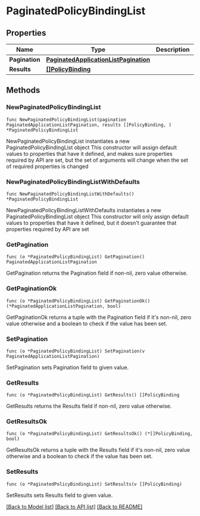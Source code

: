 # PaginatedPolicyBindingList

## Properties

Name | Type | Description | Notes
------------ | ------------- | ------------- | -------------
**Pagination** | [**PaginatedApplicationListPagination**](PaginatedApplicationListPagination.md) |  | 
**Results** | [**[]PolicyBinding**](PolicyBinding.md) |  | 

## Methods

### NewPaginatedPolicyBindingList

`func NewPaginatedPolicyBindingList(pagination PaginatedApplicationListPagination, results []PolicyBinding, ) *PaginatedPolicyBindingList`

NewPaginatedPolicyBindingList instantiates a new PaginatedPolicyBindingList object
This constructor will assign default values to properties that have it defined,
and makes sure properties required by API are set, but the set of arguments
will change when the set of required properties is changed

### NewPaginatedPolicyBindingListWithDefaults

`func NewPaginatedPolicyBindingListWithDefaults() *PaginatedPolicyBindingList`

NewPaginatedPolicyBindingListWithDefaults instantiates a new PaginatedPolicyBindingList object
This constructor will only assign default values to properties that have it defined,
but it doesn't guarantee that properties required by API are set

### GetPagination

`func (o *PaginatedPolicyBindingList) GetPagination() PaginatedApplicationListPagination`

GetPagination returns the Pagination field if non-nil, zero value otherwise.

### GetPaginationOk

`func (o *PaginatedPolicyBindingList) GetPaginationOk() (*PaginatedApplicationListPagination, bool)`

GetPaginationOk returns a tuple with the Pagination field if it's non-nil, zero value otherwise
and a boolean to check if the value has been set.

### SetPagination

`func (o *PaginatedPolicyBindingList) SetPagination(v PaginatedApplicationListPagination)`

SetPagination sets Pagination field to given value.


### GetResults

`func (o *PaginatedPolicyBindingList) GetResults() []PolicyBinding`

GetResults returns the Results field if non-nil, zero value otherwise.

### GetResultsOk

`func (o *PaginatedPolicyBindingList) GetResultsOk() (*[]PolicyBinding, bool)`

GetResultsOk returns a tuple with the Results field if it's non-nil, zero value otherwise
and a boolean to check if the value has been set.

### SetResults

`func (o *PaginatedPolicyBindingList) SetResults(v []PolicyBinding)`

SetResults sets Results field to given value.



[[Back to Model list]](../README.md#documentation-for-models) [[Back to API list]](../README.md#documentation-for-api-endpoints) [[Back to README]](../README.md)


